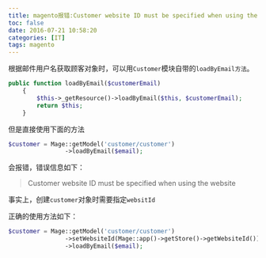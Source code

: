 ```yaml
---
title: magento报错:Customer website ID must be specified when using the website scope
toc: false
date: 2016-07-21 10:58:20
categories: [IT]
tags: magento
---
```



根据邮件用户名获取顾客对象时，可以用`Customer`模块自带的`loadByEmail方法`。

``` php app/code/core/Mage/Customer/Model/Customer.php
public function loadByEmail($customerEmail)
    {
        $this->_getResource()->loadByEmail($this, $customerEmail);
        return $this;
    }
```

<!--more-->

但是直接使用下面的方法

``` php
$customer = Mage::getModel('customer/customer')
                ->loadByEmail($email);
```
会报错，错误信息如下：

> Customer website ID must be specified when using the website

事实上，创建`customer`对象时需要指定`websitId`

正确的使用方法如下：

``` php
$customer = Mage::getModel('customer/customer')
                ->setWebsiteId(Mage::app()->getStore()->getWebsiteId())
                ->loadByEmail($email);
```

